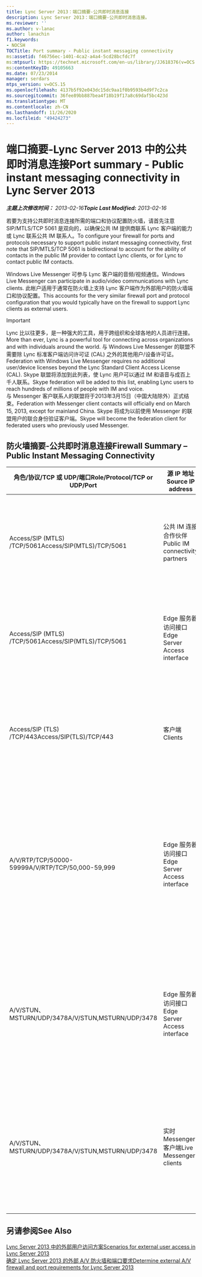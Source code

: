 ```yaml
---
title: Lync Server 2013：端口摘要-公共即时消息连接
description: Lync Server 2013：端口摘要-公共即时消息连接。
ms.reviewer: ''
ms.author: v-lanac
author: lanachin
f1.keywords:
- NOCSH
TOCTitle: Port summary - Public instant messaging connectivity
ms:assetid: f46756ec-1401-4ca2-a4a4-5cd28bcfdc7f
ms:mtpsurl: https://technet.microsoft.com/en-us/library/JJ618376(v=OCS.15)
ms:contentKeyID: 49105663
ms.date: 07/23/2014
manager: serdars
mtps_version: v=OCS.15
ms.openlocfilehash: 4137b5f92e043dc15dc9aa1f0b9593b4d9f7c2ca
ms.sourcegitcommit: 36fee89bb887bea4f18b19f17a8c69daf5bc423d
ms.translationtype: MT
ms.contentlocale: zh-CN
ms.lasthandoff: 11/26/2020
ms.locfileid: "49424273"
---
```

# <a name="port-summary---public-instant-messaging-connectivity-in-lync-server-2013"></a><span data-ttu-id="eb3ca-103">端口摘要-Lync Server 2013 中的公共即时消息连接</span><span class="sxs-lookup"><span data-stu-id="eb3ca-103">Port summary - Public instant messaging connectivity in Lync Server 2013</span></span>

<div data-xmlns="http://www.w3.org/1999/xhtml">

<div class="topic" data-xmlns="http://www.w3.org/1999/xhtml" data-msxsl="urn:schemas-microsoft-com:xslt" data-cs="https://msdn.microsoft.com/">

<div data-asp="https://msdn2.microsoft.com/asp">



</div>

<div id="mainSection">

<div id="mainBody"><span data-ttu-id="eb3ca-104">

<span> </span></span><span class="sxs-lookup"><span data-stu-id="eb3ca-104">

<span> </span></span></span>

<span data-ttu-id="eb3ca-105">_**主题上次修改时间：** 2013-02-16_</span><span class="sxs-lookup"><span data-stu-id="eb3ca-105">_**Topic Last Modified:** 2013-02-16_</span></span>

<span data-ttu-id="eb3ca-106">若要为支持公共即时消息连接所需的端口和协议配置防火墙，请首先注意 SIP/MTLS/TCP 5061 是双向的，以确保公共 IM 提供商联系 Lync 客户端的能力或 Lync 联系公共 IM 联系人。</span><span class="sxs-lookup"><span data-stu-id="eb3ca-106">To configure your firewall for ports and protocols necessary to support public instant messaging connectivity, first note that SIP/MTLS/TCP 5061 is bidirectional to account for the ability of contacts in the public IM provider to contact Lync clients, or for Lync to contact public IM contacts.</span></span>

<span data-ttu-id="eb3ca-107">Windows Live Messenger 可参与 Lync 客户端的音频/视频通信。</span><span class="sxs-lookup"><span data-stu-id="eb3ca-107">Windows Live Messenger can participate in audio/video communications with Lync clients.</span></span> <span data-ttu-id="eb3ca-108">此帐户适用于通常在防火墙上支持 Lync 客户端作为外部用户的防火墙端口和协议配置。</span><span class="sxs-lookup"><span data-stu-id="eb3ca-108">This accounts for the very similar firewall port and protocol configuration that you would typically have on the firewall to support Lync clients as external users.</span></span>

<div>


> [!IMPORTANT]  
> <span data-ttu-id="eb3ca-109">Lync 比以往更多，是一种强大的工具，用于跨组织和全球各地的人员进行连接。</span><span class="sxs-lookup"><span data-stu-id="eb3ca-109">More than ever, Lync is a powerful tool for connecting across organizations and with individuals around the world.</span></span> <span data-ttu-id="eb3ca-110">与 Windows Live Messenger 的联盟不需要除 Lync 标准客户端访问许可证 (CAL) 之外的其他用户/设备许可证。</span><span class="sxs-lookup"><span data-stu-id="eb3ca-110">Federation with Windows Live Messenger requires no additional user/device licenses beyond the Lync Standard Client Access License (CAL).</span></span> <span data-ttu-id="eb3ca-111">Skype 联盟将添加到此列表，使 Lync 用户可以通过 IM 和语音与成百上千人联系。</span><span class="sxs-lookup"><span data-stu-id="eb3ca-111">Skype federation will be added to this list, enabling Lync users to reach hundreds of millions of people with IM and voice.</span></span><BR><span data-ttu-id="eb3ca-112">与 Messenger 客户联系人的联盟将于2013年3月15日（中国大陆除外）正式结束。</span><span class="sxs-lookup"><span data-stu-id="eb3ca-112">Federation with Messenger client contacts will officially end on March 15, 2013, except for mainland China.</span></span> <span data-ttu-id="eb3ca-113">Skype 将成为以前使用 Messenger 的联盟用户的联合身份验证客户端。</span><span class="sxs-lookup"><span data-stu-id="eb3ca-113">Skype will become the federation client for federated users who previously used Messenger.</span></span>



</div>

<div>

## <a name="firewall-summary--public-instant-messaging-connectivity"></a><span data-ttu-id="eb3ca-114">防火墙摘要-公共即时消息连接</span><span class="sxs-lookup"><span data-stu-id="eb3ca-114">Firewall Summary – Public Instant Messaging Connectivity</span></span>


<table>
<colgroup>
<col style="width: 25%" />
<col style="width: 25%" />
<col style="width: 25%" />
<col style="width: 25%" />
</colgroup>
<thead>
<tr class="header">
<th><span data-ttu-id="eb3ca-115">角色/协议/TCP 或 UDP/端口</span><span class="sxs-lookup"><span data-stu-id="eb3ca-115">Role/Protocol/TCP or UDP/Port</span></span></th>
<th><span data-ttu-id="eb3ca-116">源 IP 地址</span><span class="sxs-lookup"><span data-stu-id="eb3ca-116">Source IP address</span></span></th>
<th><span data-ttu-id="eb3ca-117">目标 IP 地址</span><span class="sxs-lookup"><span data-stu-id="eb3ca-117">Destination IP address</span></span></th>
<th><span data-ttu-id="eb3ca-118">备注</span><span class="sxs-lookup"><span data-stu-id="eb3ca-118">Notes</span></span></th>
</tr>
</thead>
<tbody>
<tr class="odd">
<td><p><span data-ttu-id="eb3ca-119">Access/SIP (MTLS) /TCP/5061</span><span class="sxs-lookup"><span data-stu-id="eb3ca-119">Access/SIP(MTLS)/TCP/5061</span></span></p></td>
<td><p><span data-ttu-id="eb3ca-120">公共 IM 连接合作伙伴</span><span class="sxs-lookup"><span data-stu-id="eb3ca-120">Public IM connectivity partners</span></span></p></td>
<td><p><span data-ttu-id="eb3ca-121">Edge 服务器访问接口</span><span class="sxs-lookup"><span data-stu-id="eb3ca-121">Edge Server Access interface</span></span></p></td>
<td><p><span data-ttu-id="eb3ca-122">对于使用 SIP 的联盟和公共 IM 连接。</span><span class="sxs-lookup"><span data-stu-id="eb3ca-122">For federated and public IM connectivity that use SIP.</span></span></p></td>
</tr>
<tr class="even">
<td><p><span data-ttu-id="eb3ca-123">Access/SIP (MTLS) /TCP/5061</span><span class="sxs-lookup"><span data-stu-id="eb3ca-123">Access/SIP(MTLS)/TCP/5061</span></span></p></td>
<td><p><span data-ttu-id="eb3ca-124">Edge 服务器访问接口</span><span class="sxs-lookup"><span data-stu-id="eb3ca-124">Edge Server Access interface</span></span></p></td>
<td><p><span data-ttu-id="eb3ca-125">公共 IM 连接合作伙伴</span><span class="sxs-lookup"><span data-stu-id="eb3ca-125">Public IM connectivity partners</span></span></p></td>
<td><p><span data-ttu-id="eb3ca-126">对于使用 SIP 的联盟和公共 IM 连接。</span><span class="sxs-lookup"><span data-stu-id="eb3ca-126">For federated and public IM connectivity that use SIP.</span></span></p></td>
</tr>
<tr class="odd">
<td><p><span data-ttu-id="eb3ca-127">Access/SIP (TLS) /TCP/443</span><span class="sxs-lookup"><span data-stu-id="eb3ca-127">Access/SIP(TLS)/TCP/443</span></span></p></td>
<td><p><span data-ttu-id="eb3ca-128">客户端</span><span class="sxs-lookup"><span data-stu-id="eb3ca-128">Clients</span></span></p></td>
<td><p><span data-ttu-id="eb3ca-129">Edge 服务器访问接口</span><span class="sxs-lookup"><span data-stu-id="eb3ca-129">Edge Server Access interface</span></span></p></td>
<td><p><span data-ttu-id="eb3ca-130">外部用户访问的客户端到服务器 SIP 通信。</span><span class="sxs-lookup"><span data-stu-id="eb3ca-130">Client-to-server SIP traffic for external user access.</span></span></p></td>
</tr>
<tr class="even">
<td><p><span data-ttu-id="eb3ca-131">A/V/RTP/TCP/50000-59999</span><span class="sxs-lookup"><span data-stu-id="eb3ca-131">A/V/RTP/TCP/50,000-59,999</span></span></p></td>
<td><p><span data-ttu-id="eb3ca-132">Edge 服务器访问接口</span><span class="sxs-lookup"><span data-stu-id="eb3ca-132">Edge Server Access interface</span></span></p></td>
<td><p><span data-ttu-id="eb3ca-133">实时 Messenger 客户端</span><span class="sxs-lookup"><span data-stu-id="eb3ca-133">Live Messenger clients</span></span></p></td>
<td><p><span data-ttu-id="eb3ca-134">如果配置了公用 IM 连接，则用于带有 Windows Live Messenger 的 A/V 会话。</span><span class="sxs-lookup"><span data-stu-id="eb3ca-134">Used for A/V sessions with Windows Live Messenger if public IM connectivity is configured.</span></span></p></td>
</tr>
<tr class="odd">
<td><p><span data-ttu-id="eb3ca-135">A/V/STUN、MSTURN/UDP/3478</span><span class="sxs-lookup"><span data-stu-id="eb3ca-135">A/V/STUN,MSTURN/UDP/3478</span></span></p></td>
<td><p><span data-ttu-id="eb3ca-136">Edge 服务器访问接口</span><span class="sxs-lookup"><span data-stu-id="eb3ca-136">Edge Server Access interface</span></span></p></td>
<td><p><span data-ttu-id="eb3ca-137">实时 Messenger 客户端</span><span class="sxs-lookup"><span data-stu-id="eb3ca-137">Live Messenger clients</span></span></p></td>
<td><p><span data-ttu-id="eb3ca-138">对于具有 Windows Live Messenger 的公共 IM 连接，则是必需的。</span><span class="sxs-lookup"><span data-stu-id="eb3ca-138">Required for public IM connectivity with Windows Live Messenger.</span></span></p></td>
</tr>
<tr class="even">
<td><p><span data-ttu-id="eb3ca-139">A/V/STUN、MSTURN/UDP/3478</span><span class="sxs-lookup"><span data-stu-id="eb3ca-139">A/V/STUN,MSTURN/UDP/3478</span></span></p></td>
<td><p><span data-ttu-id="eb3ca-140">实时 Messenger 客户端</span><span class="sxs-lookup"><span data-stu-id="eb3ca-140">Live Messenger clients</span></span></p></td>
<td><p><span data-ttu-id="eb3ca-141">Edge 服务器访问接口</span><span class="sxs-lookup"><span data-stu-id="eb3ca-141">Edge Server Access interface</span></span></p></td>
<td><p><span data-ttu-id="eb3ca-142">对于具有 Windows Live Messenger 的公共 IM 连接，则是必需的。</span><span class="sxs-lookup"><span data-stu-id="eb3ca-142">Required for public IM connectivity with Windows Live Messenger.</span></span></p></td>
</tr>
</tbody>
</table>


</div>

<div>

## <a name="see-also"></a><span data-ttu-id="eb3ca-143">另请参阅</span><span class="sxs-lookup"><span data-stu-id="eb3ca-143">See Also</span></span>


[<span data-ttu-id="eb3ca-144">Lync Server 2013 中的外部用户访问方案</span><span class="sxs-lookup"><span data-stu-id="eb3ca-144">Scenarios for external user access in Lync Server 2013</span></span>](lync-server-2013-scenarios-for-external-user-access.md)  
[<span data-ttu-id="eb3ca-145">确定 Lync Server 2013 的外部 A/V 防火墙和端口要求</span><span class="sxs-lookup"><span data-stu-id="eb3ca-145">Determine external A/V firewall and port requirements for Lync Server 2013</span></span>](lync-server-2013-determine-external-a-v-firewall-and-port-requirements.md)  
  

<span data-ttu-id="eb3ca-146"></div>

</div>

<span> </span>

</div>

</div>

</span><span class="sxs-lookup"><span data-stu-id="eb3ca-146"></div>

</div>

<span> </span>

</div>

</div>

</span></span></div>

